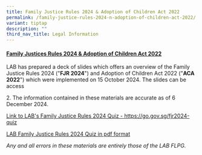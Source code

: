 ```yaml
---
title: Family Justice Rules 2024 & Adoption of Children Act 2022
permalink: /family-justice-rules-2024-n-adoption-of-children-act-2022/
variant: tiptap
description: ""
third_nav_title: Legal Information
---
```

<h4><strong><u>Family Justices Rules 2024 &amp; Adoption of Children Act 2022</u></strong></h4>
<p>LAB has prepared a deck of slides which offers an overview of the Family
Justice Rules 2024 ("<strong>FJR 2024</strong>") and Adoption of Children
Act 2022 ("<strong>ACA 2022</strong>") which were implemented on 15 October
2024. The slides can be access</p>
<p>2. The information contained in these materials are accurate as of 6 December
2024.</p>
<p><a href="https://go.gov.sg/fjr2024-quiz" rel="noopener nofollow" target="_blank">Link to LAB's Family Justice Rules 2024 Quiz - https://go.gov.sg/fjr2024-quiz</a>
</p>
<p><a href="/files/LAB_Family_Justice_Rules_2024_Quiz.pdf" rel="noopener nofollow" target="_blank">LAB Family Justice Rules 2024 Quiz in pdf format</a>
</p>
<p><em>Any and all errors in these materials are entirely those of the LAB FLPG.</em>
</p>